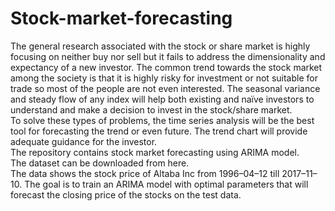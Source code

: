 <h1>Stock-market-forecasting </h1>
The general research associated with the stock or share market is highly focusing on neither buy nor sell but it fails to address the dimensionality and expectancy of a new investor. The common trend towards the stock market among the society is that it is highly risky for investment or not suitable for trade so most of the people are not even interested. The seasonal variance and steady flow of any index will help both existing and naïve investors to understand and make a decision to invest in the stock/share market.
<br>
To solve these types of problems, the time series analysis will be the best tool for forecasting the trend or even future. The trend chart will provide adequate guidance for the investor.
<br>
The repository contains stock market forecasting using ARIMA model.
<br>
The dataset can be downloaded from here.
<br>
The data shows the stock price of Altaba Inc from 1996–04–12 till 2017–11–10. The goal is to train an ARIMA model with optimal parameters that will forecast the closing price of the stocks on the test data.

